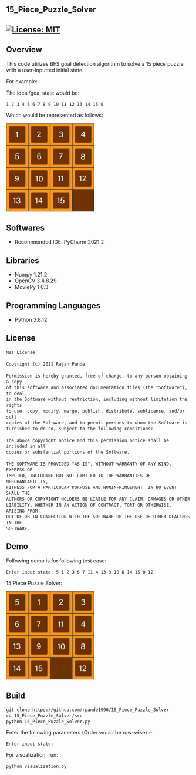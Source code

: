 ## 15_Piece_Puzzle_Solver
[![License: MIT](https://img.shields.io/badge/License-MIT-green.svg)](https://opensource.org/licenses/MIT)
---
## Overview

This code utilizes BFS goal detection algorithm to solve a 15 piece puzzle with a user-inputted initial state.

For example:

The ideal/goal state would be: 
  
```
1 2 3 4 5 6 7 8 9 10 11 12 13 14 15 0
```
Which would be represented as follows:
  
  <img src="https://github.com/rpande1996/15_Piece_Puzzle_Solver/blob/main/media/visualization/Puzzle.png" width="240" height="240"/>

## Softwares

* Recommended IDE: PyCharm 2021.2

## Libraries

* Numpy 1.21.2
* OpenCV 3.4.8.29
* MoviePy 1.0.3

## Programming Languages

* Python 3.8.12

## License 

```
MIT License

Copyright (c) 2021 Rajan Pande

Permission is hereby granted, free of charge, to any person obtaining a copy
of this software and associated documentation files (the "Software"), to deal
in the Software without restriction, including without limitation the rights
to use, copy, modify, merge, publish, distribute, sublicense, and/or sell
copies of the Software, and to permit persons to whom the Software is
furnished to do so, subject to the following conditions:

The above copyright notice and this permission notice shall be included in all
copies or substantial portions of the Software.

THE SOFTWARE IS PROVIDED "AS IS", WITHOUT WARRANTY OF ANY KIND, EXPRESS OR
IMPLIED, INCLUDING BUT NOT LIMITED TO THE WARRANTIES OF MERCHANTABILITY,
FITNESS FOR A PARTICULAR PURPOSE AND NONINFRINGEMENT. IN NO EVENT SHALL THE
AUTHORS OR COPYRIGHT HOLDERS BE LIABLE FOR ANY CLAIM, DAMAGES OR OTHER
LIABILITY, WHETHER IN AN ACTION OF CONTRACT, TORT OR OTHERWISE, ARISING FROM,
OUT OF OR IN CONNECTION WITH THE SOFTWARE OR THE USE OR OTHER DEALINGS IN THE 
SOFTWARE.
```
## Demo

Following demo is for following test case:

```
Enter input state: 5 1 2 3 6 7 11 4 13 9 10 8 14 15 0 12
```
15 Piece Puzzle Solver:

<img src="https://github.com/rpande1996/15_Piece_Puzzle_Solver/blob/main/media/gif/Vis.gif" width="240" height="240"/>


## Build

```
git clone https://github.com/rpande1996/15_Piece_Puzzle_Solver
cd 15_Piece_Puzzle_Solver/src
python 15_Piece_Puzzle_Solver.py
```
Enter the following parameters (Order would be row-wise) :-
```
Enter input state:
```
For visualization, run:
```
python visualization.py
```
